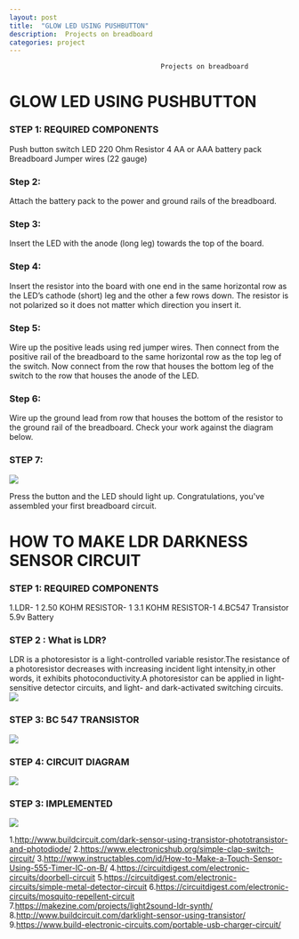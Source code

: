 ```yaml
---
layout: post
title:  "GLOW LED USING PUSHBUTTON"
description:  Projects on breadboard
categories: project
---
```




                                          Projects on breadboard
# GLOW LED USING PUSHBUTTON

### STEP 1: REQUIRED COMPONENTS
Push button switch
LED
220 Ohm Resistor
4 AA or AAA battery pack
Breadboard
Jumper wires (22 gauge)

### Step 2:
Attach the battery pack to the power and ground rails of the breadboard.
### Step 3:
Insert the LED with the anode (long leg) towards the top of the board.
### Step 4:
Insert the resistor into the board with one end in the same horizontal row as the LED’s cathode (short) leg and the other a few rows down. The resistor is not polarized so it does not matter which direction you insert it.
### Step 5:
Wire up the positive leads using red jumper wires. Then connect from the positive rail of the breadboard to the same horizontal row as the top leg of the switch. Now connect from the row that houses the bottom leg of the switch to the row that houses the anode of the LED.
### Step 6:
Wire up the ground lead from row that houses the bottom of the resistor to the ground rail of the breadboard. Check your work against the diagram below.
 
### STEP 7:
![]({{site.baseurl}}/images/ckt01.png)

Press the button and the LED should light up.  Congratulations, you've assembled your first breadboard circuit.



# HOW TO MAKE LDR DARKNESS SENSOR CIRCUIT 

### STEP 1: REQUIRED COMPONENTS
1.LDR- 1
2.50 KOHM RESISTOR- 1
3.1 KOHM RESISTOR-1
4.BC547 Transistor
5.9v Battery

### STEP 2 : What is LDR?
LDR is a photoresistor is a light-controlled variable resistor.The resistance of a photoresistor decreases with increasing incident light intensity,in other words, it exhibits photoconductivity.A photoresistor can be applied in light-sensitive detector circuits, and light- and dark-activated switching circuits.
![]({{site.baseurl}}/images/ckt01.png)
 
### STEP 3: BC 547 TRANSISTOR
![]({{site.baseurl}}/images/ckt01.png)
 

### STEP 4: CIRCUIT DIAGRAM
![]({{site.baseurl}}/images/ckt01.png)


### STEP 3: IMPLEMENTED
![]({{site.baseurl}}/images/ckt01.png)




1.http://www.buildcircuit.com/dark-sensor-using-transistor-phototransistor-and-photodiode/
2.https://www.electronicshub.org/simple-clap-switch-circuit/
3.http://www.instructables.com/id/How-to-Make-a-Touch-Sensor-Using-555-Timer-IC-on-B/
4.https://circuitdigest.com/electronic-circuits/doorbell-circuit
5.https://circuitdigest.com/electronic-circuits/simple-metal-detector-circuit
6.https://circuitdigest.com/electronic-circuits/mosquito-repellent-circuit
7.https://makezine.com/projects/light2sound-ldr-synth/
8.http://www.buildcircuit.com/darklight-sensor-using-transistor/
9.https://www.build-electronic-circuits.com/portable-usb-charger-circuit/

